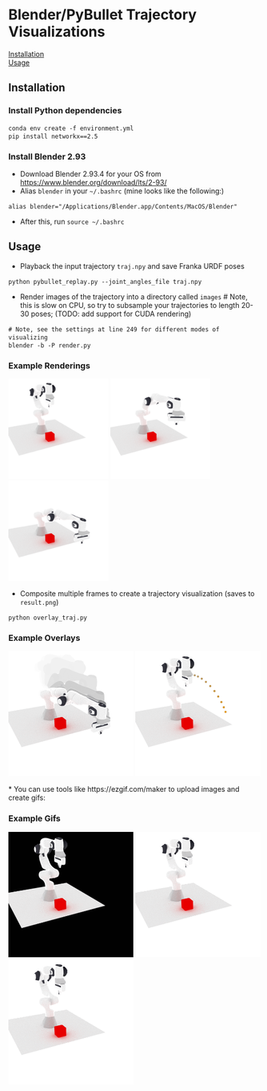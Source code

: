 # Blender/PyBullet Trajectory Visualizations

[Installation](#install)<br />
[Usage](#usage)<br />

<a name="install"></a>
## Installation
### Install Python dependencies
```
conda env create -f environment.yml
pip install networkx==2.5
```

### Install Blender 2.93
* Download Blender 2.93.4 for your OS from https://www.blender.org/download/lts/2-93/
* Alias `blender` in your `~/.bashrc` (mine looks like the following:)
```
alias blender="/Applications/Blender.app/Contents/MacOS/Blender"
```
* After this, run `source ~/.bashrc`


<a name="usage"></a>
## Usage
* Playback the input trajectory `traj.npy` and save Franka URDF poses
```
python pybullet_replay.py --joint_angles_file traj.npy
```
* Render images of the trajectory into a directory called `images` # Note, this is slow on CPU, so try to subsample your trajectories to length 20-30 poses; (TODO: add support for CUDA rendering)
```
# Note, see the settings at line 249 for different modes of visualizing
blender -b -P render.py 
```

### Example Renderings
<p float="left">
 <img src="https://github.com/priyasundaresan/blender_bullet_traj_vis/blob/main/images_traj/000.png" height="200">
 <img src="https://github.com/priyasundaresan/blender_bullet_traj_vis/blob/main/images_traj/015.png" height="200">
 <img src="https://github.com/priyasundaresan/blender_bullet_traj_vis/blob/main/images_traj/020.png" height="200">
</p>

* Composite multiple frames to create a trajectory visualization (saves to `result.png`)
```
python overlay_traj.py
```
### Example Overlays
<p float="left">
 <img src="https://github.com/priyasundaresan/blender_bullet_traj_vis/blob/main/result.png" height="250">
 <img src="https://github.com/priyasundaresan/blender_bullet_traj_vis/blob/main/result_waypoints.png" height="250">
</p>
* You can use tools like https://ezgif.com/maker to upload images and create gifs:

### Example Gifs
<p float="left">
 <img src="https://github.com/priyasundaresan/blender_bullet_traj_vis/blob/main/gifs/traj.gif" height="250">
 <img src="https://github.com/priyasundaresan/blender_bullet_traj_vis/blob/main/gifs/traj_poses.gif" height="250">
 <img src="https://github.com/priyasundaresan/blender_bullet_traj_vis/blob/main/gifs/traj_waypoints.gif" height="250">
</p>
